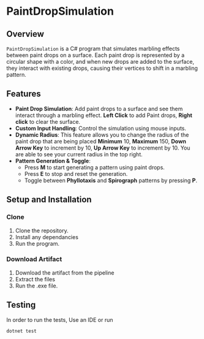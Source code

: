 # PaintDropSimulation

## Overview
`PaintDropSimulation` is a C# program that simulates marbling effects between paint drops on a surface. Each paint drop is represented by a circular shape with a color, and when new drops are added to the surface, they interact with existing drops, causing their vertices to shift in a marbling pattern. 

## Features
- **Paint Drop Simulation**: Add paint drops to a surface and see them interact through a marbling effect. **Left Click** to add Paint drops, **Right click** to clear the surface.
- **Custom Input Handling**: Control the simulation using mouse inputs.
- **Dynamic Radius**: This feature allows you to change the radius of the paint drop that are being placed **Minimum** 10, **Maximum** 150, **Down Arrow Key** to increment by 10, **Up Arrow Key** to increment by 10. You are able to see your current radius in the top right.
- **Pattern Generation & Toggle**: 
  - Press **M** to start generating a pattern using paint drops.
  - Press **E** to stop and reset the generation.
  - Toggle between **Phyllotaxis** and **Spirograph** patterns by pressing **P**.

## Setup and Installation
### Clone
1. Clone the repository.
2. Install any dependancies
3. Run the program.

### Download Artifact

1. Download the artifact from the pipeline
2. Extract the files
3. Run the .exe file.

## Testing
In order to run the tests, Use an IDE or run 
```bash 
dotnet test
```
